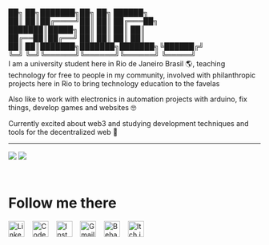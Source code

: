 ██╗  ██╗███████╗██╗     ██╗      ██████╗<br/>
██║  ██║██╔════╝██║     ██║     ██╔═══██╗<br/>
███████║█████╗  ██║     ██║     ██║   ██║<br/>
██╔══██║██╔══╝  ██║     ██║     ██║   ██║<br/>
██║  ██║███████╗███████╗███████╗╚██████╔╝<br/>
╚═╝  ╚═╝╚══════╝╚══════╝╚══════╝ ╚═════╝<br/>
I am a university student here in Rio de Janeiro Brasil 🌎, teaching technology for free to people in my community, involved with philanthropic projects here in Rio to bring technology education to the favelas

Also like to work with electronics in automation projects with arduino, fix things, develop games and websites 🤓

Currently excited about web3 and studying development techniques and tools for the decentralized web 🫶

---

 <img align="center" src="https://github-readme-stats.vercel.app/api/top-langs/?username=NicholasAffonso&theme=dark&hide_langs_below=1"/> <img align="center" src="https://github-readme-stats.vercel.app/api?username=NicholasAffonso&show_icons=true&theme=dark&line_height=27"/>

</br>


# Follow me there

[<img src="https://cdn.jsdelivr.net/gh/devicons/devicon/icons/linkedin/linkedin-original.svg" alt="Linkedin Logo" width="32">](https://www.linkedin.com/in/nicholasaffonsop/)&nbsp; &nbsp; 
[<img src="https://www.seekpng.com/png/full/932-9322813_codepen-icon-logo-black-and-white-png-format.png" alt="CodePen Logo" width="32">](https://codepen.io/nicholasaffonso)&nbsp; &nbsp;
[<img src="https://cdn-icons-png.flaticon.com/512/174/174855.png" alt="Instagram Logo" width="32">](https://www.instagram.com/nicholas_affonso/)&nbsp; &nbsp;
[<img src="https://github.com/TheDudeThatCode/TheDudeThatCode/blob/master/Assets/Gmail.svg" alt="Gmail Logo" height="32">](mailto:nicholasaffonsop@gmail.com)&nbsp; &nbsp;
[<img src="https://cdn.jsdelivr.net/gh/devicons/devicon/icons/behance/behance-original.svg" alt="Behance Logo" height="32"/>](https://www.behance.net/nicholasaffonso)&nbsp; &nbsp;
[<img src="https://static.itch.io/images/itchio-textless-white.svg" alt="Itch.io Logo" height="32"/>](https://nicholasaffonso.itch.io/)
